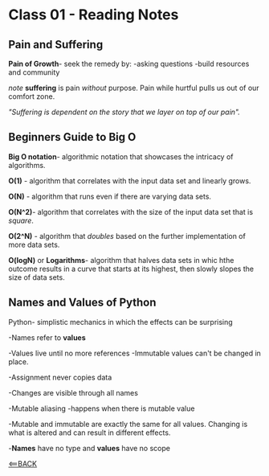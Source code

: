 # Class 01 - Reading Notes

## Pain and Suffering

**Pain of Growth**- seek the remedy by:
-asking questions
-build resources and community

*note* **suffering** is pain *without* purpose. Pain while hurtful pulls us out of our comfort zone.

*"Suffering is dependent on the story that we layer on top of our pain".*

## Beginners Guide to Big O

**Big O notation**- algorithmic notation that showcases the intricacy of algorithms.

**O(1)** - algorithm that correlates with the input data set and linearly grows.

**O(N)** - algorithm that runs even if there are varying data sets.

**O(N^2)**- algorithm that correlates with the size of the input data set that is *square*.

**O(2^N)** - algorithm that *doubles* based on the further implementation of more data sets.

**O(logN)** or **Logarithms**- algorithm that halves data sets in whic hthe outcome results in a curve that starts at its highest, then slowly slopes the size of data sets.

## Names and Values of Python

Python- simplistic mechanics in which the effects can be surprising

-Names refer to **values**

-Values live until no more references
  -Immutable values can't be changed in place.

-Assignment never copies data 

-Changes are visible through all names

-Mutable aliasing
  -happens when there is mutable value

-Mutable and immutable are exactly the same for all values. Changing is what is altered and can result in different effects.

-**Names** have no type and **values** have no scope

[<==BACK](README.md)